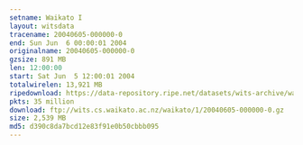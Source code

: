 ```yaml
---
setname: Waikato I
layout: witsdata
tracename: 20040605-000000-0
end: Sun Jun  6 00:00:01 2004
originalname: 20040605-000000-0
gzsize: 891 MB
len: 12:00:00
start: Sat Jun  5 12:00:01 2004
totalwirelen: 13,921 MB
ripedownload: https://data-repository.ripe.net/datasets/wits-archive/waikato/1/20040605-000000-0.gz
pkts: 35 million
download: ftp://wits.cs.waikato.ac.nz/waikato/1/20040605-000000-0.gz
size: 2,539 MB
md5: d390c8da7bcd12e83f91e0b50cbbb095
---
```

